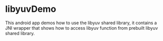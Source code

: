 # libyuvDemo
This android app demos how to use the libyuv shared library, it contains
a JNI wrapper that shows how to access libyuv function from prebuilt libyuv shared
library.